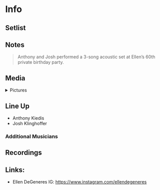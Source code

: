 # Info

## Setlist

## Notes

> Anthony and Josh performed a 3-song acoustic set at Ellen’s 60th private birthday party.

## Media 

<details>
  <summary>Pictures</summary>
  <!--<img alt="Setlist" title="Setlist" src="_.jpg" height="200" />
  <img alt="Clipping" title="Clipping" src="_.jpg" height="200" />
  <img alt="Flyer" title="Flyer" src="_.jpg" height="200" />-->
</details>

## Line Up

* Anthony Kiedis
* Josh Klinghoffer

### Additional Musicians

## Recordings

## Links:

* Ellen DeGeneres IG: https://www.instagram.com/ellendegeneres